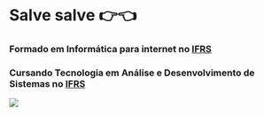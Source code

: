 # Salve salve 👉👈
### Formado em Informática para internet no [IFRS](https://ifrs.edu.br/riogrande/)
### Cursando Tecnologia em Análise e Desenvolvimento de Sistemas no [IFRS](https://ifrs.edu.br/riogrande/)


[<img src="https://github-readme-stats.vercel.app/api/top-langs/?username=w400pedro&layout=compact&theme=tokyonight"/>](https://github.com/w400pedro/w400pedro)






